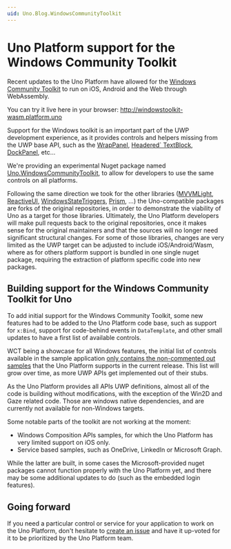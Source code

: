 ```yaml
---
uid: Uno.Blog.WindowsCommunityToolkit
---
```


# Uno Platform support for the Windows Community Toolkit

Recent updates to the Uno Platform have allowed for the [Windows Community Toolkit](https://github.com/unoplatform/uno.WindowsCommunityToolkit) to run
on iOS, Android and the Web through WebAssembly.

You can try it live here in your browser: http://windowstoolkit-wasm.platform.uno

Support for the Windows toolkit is an important part of the UWP development experience, as it provides controls and helpers missing
from the UWP base API, such as the [WrapPanel](https://github.com/Microsoft/WindowsCommunityToolkit/tree/master/Microsoft.Toolkit.Uwp.UI.Controls/WrapPanel),
[Headered` TextBlock](https://github.com/Microsoft/WindowsCommunityToolkit/tree/master/Microsoft.Toolkit.Uwp.UI.Controls/HeaderedTextBlock),
[DockPanel](https://github.com/Microsoft/WindowsCommunityToolkit/tree/master/Microsoft.Toolkit.Uwp.UI.Controls/DockPanel), etc...

We're providing an experimental Nuget package named [Uno.WindowsCommunityToolkit](https://github.com/unoplatform/uno.WindowsCommunityToolkit), to
allow for developers to use the same controls on all platforms.

Following the same direction we took for the other libraries ([MVVMLight](https://github.com/unoplatform/uno.mvvmlight),
[ReactiveUI](https://github.com/unoplatform/uno.ReactiveUI), [WindowsStateTriggers](https://github.com/unoplatform/uno.WindowsStateTriggers),
[Prism](https://github.com/unoplatform/uno.Prism), ...) the Uno-compatible packages are forks of the original repositories, in order to demonstrate
the viability of Uno as a target for those libraries. Ultimately, the Uno Platform developers will make pull requests back to the original
repositories, once it makes sense for the original maintainers and that the sources will no longer need significant structural
changes. For some of those libraries, changes are very limited as the UWP target can be adjusted to include iOS/Android/Wasm, where as for others
platform support is bundled in one single nuget package, requiring the extraction of platform specific code into new packages.

## Building support for the Windows Community Toolkit for Uno

To add initial support for the Windows Community Toolkit, some new features had to be added to the Uno Platform code
base, such as support for `x:Bind`, support for code-behind events in `DataTemplate`, and other small updates to have
a first list of available controls.

WCT being a showcase for all Windows features, the initial list of controls available in the sample application [only contains
the non-commented out samples](https://github.com/unoplatform/uno.WindowsCommunityToolkit/blob/uno/Microsoft.Toolkit.Uwp.SampleApp.Shared/SamplePages/samples.json) that the
Uno Platform supports in the current release. This list will grow over time, as more UWP APIs get implemented out of their stubs.

As the Uno Platform provides all APIs UWP definitions, almost all of the code is building without
modifications, with the exception of the Win2D and Gaze related code. Those are windows native dependencies,
and are currently not available for non-Windows targets.

Some notable parts of the toolkit are not working at the moment:

- Windows Composition APIs samples, for which the Uno Platform has very limited support on iOS only.
- Service based samples, such as OneDrive, LinkedIn or Microsoft Graph.

While the latter are built, in some cases the Microsoft-provided nuget packages cannot function properly
with the Uno Platform yet, and there may be some additional updates to do (such as the embedded login features).

## Going forward

If you need a particular control or service for your application to work on the Uno Platform, don't hesitate
to [create an issue](https://github.com/unoplatform/uno.WindowsCommunityToolkit/issues) and have it up-voted for it
to be prioritized by the Uno Platform team.

